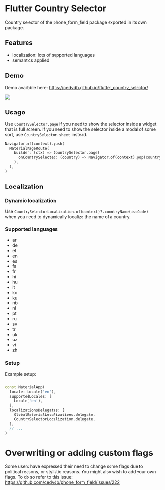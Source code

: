 # Flutter Country Selector

Country selector of the phone_form_field package exported in its own package.

## Features

  - localization: lots of supported languages
  - semantics applied

## Demo


Demo available here: https://cedvdb.github.io/flutter_country_selector/

![](https://github.com/cedvdb/flutter_country_selector/blob/main/demo.gif?raw=true)


## Usage

Use `CountrySelector.page` if you need to show the selector inside a widget that is full screen. If you need to show the selector inside a modal of some sort, use `CountrySelector.sheet` instead.

```dart
Navigator.of(context).push(
  MaterialPageRoute(
    builder: (ctx) => CountrySelector.page(
      onCountrySelected: (country) => Navigator.of(context).pop(country),
    ),
  ),
)
```
## Localization

### Dynamic localization

Use `CountrySelectorLocalization.of(context)?.countryName(isoCode)` when you need to dynamically localize the name of a country.

### Supported languages

  - ar
  - de
  - el
  - en
  - es
  - fa
  - fr
  - hi
  - hu
  - it
  - ko
  - ku
  - nb
  - nl
  - pt
  - ru
  - sv
  - tr
  - uk
  - uz
  - vi
  - zh  

### Setup

Example setup:

```dart

const MaterialApp(
  locale: Locale('en'),
  supportedLocales: [
    Locale('en'),
  ],
  localizationsDelegates: [
    GlobalMaterialLocalizations.delegate,
    CountrySelectorLocalization.delegate,
  ],
  // ...
)
```



# Overwriting or adding custom flags

Some users have expressed their need to change some flags due to political reasons, or stylistic reasons. You might also wish to add your own flags. To do so refer to this issue: https://github.com/cedvdb/phone_form_field/issues/222
